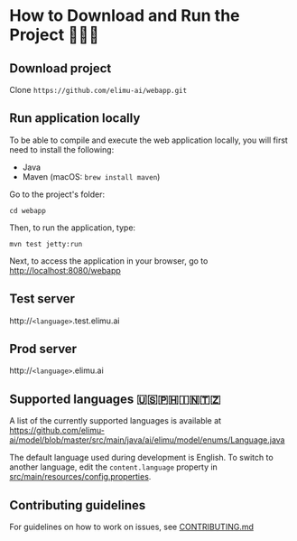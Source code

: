 # How to Download and Run the Project 👩🏽‍💻

## Download project

Clone `https://github.com/elimu-ai/webapp.git`

## Run application locally

To be able to compile and execute the web application locally, you will first need to install the following:
* Java
* Maven (macOS: `brew install maven`)

Go to the project's folder:

    cd webapp

Then, to run the application, type:
    
    mvn test jetty:run

Next, to access the application in your browser, go to [http://localhost:8080/webapp](http://localhost:8080/webapp)

## Test server

http://`<language>`.test.elimu.ai


## Prod server

http://`<language>`.elimu.ai


## Supported languages 🇺🇸🇵🇭🇮🇳🇹🇿

A list of the currently supported languages is available at https://github.com/elimu-ai/model/blob/master/src/main/java/ai/elimu/model/enums/Language.java

The default language used during development is English. To switch to another language, edit the `content.language` property in [src/main/resources/config.properties](src/main/resources/config.properties).

## Contributing guidelines

For guidelines on how to work on issues, see [CONTRIBUTING.md](CONTRIBUTING.md)
